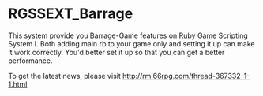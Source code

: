 RGSSEXT_Barrage
===============

This system provide you Barrage-Game features on Ruby Game Scripting System I.
Both adding main.rb to your game only and setting it up can make it work correctly.
You'd better set it up so that you can get a better performance.

To get the latest news, please visit http://rm.66rpg.com/thread-367332-1-1.html
